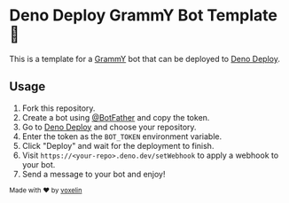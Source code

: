 # Deno Deploy GrammY Bot Template 🤖
This is a template for a [GrammY](https://grammy.dev) bot that can be deployed to [Deno Deploy](https://deno.com/deploy).

## Usage
1. Fork this repository.
2. Create a bot using [@BotFather](https://t.me/botfather) and copy the token.
3. Go to [Deno Deploy](https://dash.deno.com/new) and choose your repository.
4. Enter the token as the `BOT_TOKEN` environment variable.
5. Click "Deploy" and wait for the deployment to finish.
6. Visit `https://<your-repo>.deno.dev/setWebhook` to apply a webhook to your bot.
7. Send a message to your bot and enjoy!

<sub>Made with ❤️ by [voxelin](https://github.com/voxelin)</sub>